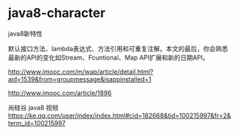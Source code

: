 # java8-character
java8新特性


默认接口方法、lambda表达式、方法引用和可重复注解。本文的最后，你会熟悉最新的API的变化如Stream、Fcuntional、Map API扩展和新的日期API。

http://www.imooc.com/m/wap/article/detail.html?aid=1539&from=groupmessage&isappinstalled=1

http://www.imooc.com/article/1896


尚硅谷 java8 视频
https://ke.qq.com/user/index/index.html#cid=182668&tid=100215997&fr=2&term_id=100215997